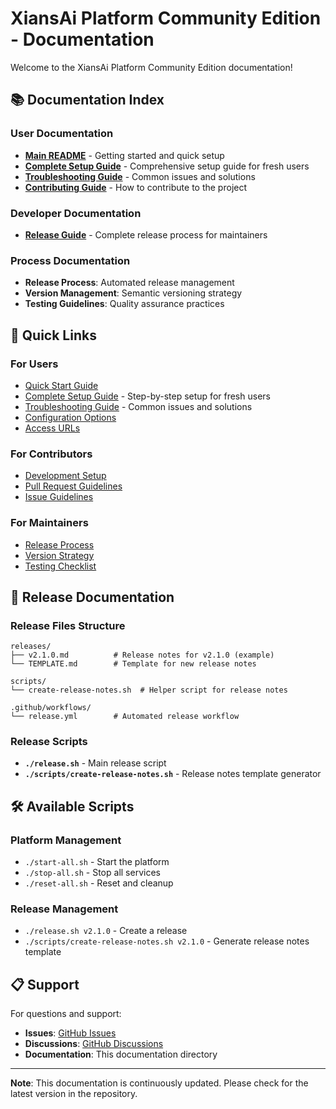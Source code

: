 # XiansAi Platform Community Edition - Documentation

Welcome to the XiansAi Platform Community Edition documentation!

## 📚 Documentation Index

### User Documentation
- **[Main README](../README.md)** - Getting started and quick setup
- **[Complete Setup Guide](SETUP_GUIDE.md)** - Comprehensive setup guide for fresh users
- **[Troubleshooting Guide](TROUBLESHOOTING.md)** - Common issues and solutions
- **[Contributing Guide](../CONTRIBUTING.md)** - How to contribute to the project

### Developer Documentation
- **[Release Guide](RELEASE_GUIDE.md)** - Complete release process for maintainers

### Process Documentation
- **Release Process**: Automated release management
- **Version Management**: Semantic versioning strategy
- **Testing Guidelines**: Quality assurance practices

## 🚀 Quick Links

### For Users
- [Quick Start Guide](../README.md#-quick-start)
- [Complete Setup Guide](SETUP_GUIDE.md) - Step-by-step setup for fresh users
- [Troubleshooting Guide](TROUBLESHOOTING.md) - Common issues and solutions
- [Configuration Options](../README.md#-configuration)
- [Access URLs](../README.md#access-the-applications)

### For Contributors
- [Development Setup](../CONTRIBUTING.md#development-setup)
- [Pull Request Guidelines](../CONTRIBUTING.md#pull-request-guidelines)
- [Issue Guidelines](../CONTRIBUTING.md#issue-guidelines)

### For Maintainers
- [Release Process](RELEASE_GUIDE.md#-quick-release-process)
- [Version Strategy](RELEASE_GUIDE.md#-versioning-strategy)
- [Testing Checklist](RELEASE_GUIDE.md#-testing-before-release)

## 📖 Release Documentation

### Release Files Structure
```
releases/
├── v2.1.0.md          # Release notes for v2.1.0 (example)
└── TEMPLATE.md        # Template for new release notes

scripts/
└── create-release-notes.sh  # Helper script for release notes

.github/workflows/
└── release.yml        # Automated release workflow
```

### Release Scripts
- **`./release.sh`** - Main release script
- **`./scripts/create-release-notes.sh`** - Release notes template generator

## 🛠️ Available Scripts

### Platform Management
- `./start-all.sh` - Start the platform
- `./stop-all.sh` - Stop all services
- `./reset-all.sh` - Reset and cleanup

### Release Management
- `./release.sh v2.1.0` - Create a release
- `./scripts/create-release-notes.sh v2.1.0` - Generate release notes template

## 📋 Support

For questions and support:
- **Issues**: [GitHub Issues](https://github.com/XiansAiPlatform/community-edition/issues)
- **Discussions**: [GitHub Discussions](https://github.com/XiansAiPlatform/community-edition/discussions)
- **Documentation**: This documentation directory

---

**Note**: This documentation is continuously updated. Please check for the latest version in the repository. 